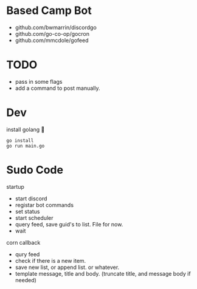

# Based Camp Bot

- github.com/bwmarrin/discordgo
- github.com/go-co-op/gocron
- github.com/mmcdole/gofeed


# TODO

- pass in some flags
- add a command to post manually.


# Dev

install golang 🤷

```
go install
go run main.go
```


# Sudo Code

startup
- start discord
- registar bot commands
- set status
- start scheduler
- query feed, save guid's to list. File for now.
- wait

corn callback
- qury feed
- check if there is a new item.
- save new list, or append list. or whatever.
- template message, title and body. (truncate title, and message body if needed)


